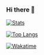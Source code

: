### Hi there 👋

<!--
**wwerner/wwerner** is a ✨ _special_ ✨ repository because its `README.md` (this file) appears on your GitHub profile.

Here are some ideas to get you started:

- 🔭 I’m currently working on ...
- 🌱 I’m currently learning ...
- 👯 I’m looking to collaborate on ...
- 🤔 I’m looking for help with ...
- 💬 Ask me about ...
- 📫 How to reach me: ...
- 😄 Pronouns: ...
- ⚡ Fun fact: ...
-->


[![Stats](https://github-readme-stats.vercel.app/api?username=wwerner&show_icons=true&count_private=true&include_all_commits=true)](https://github.com/anuraghazra/github-readme-stats)

[![Top Langs](https://github-readme-stats.vercel.app/api/top-langs/?username=wwerner&hide=shell&langs_count=10&layout=compact)](https://github.com/anuraghazra/github-readme-stats)

[![Wakatime](https://github-readme-stats.vercel.app/api/wakatime?username=wwerner)](https://github.com/anuraghazra/github-readme-stats)
